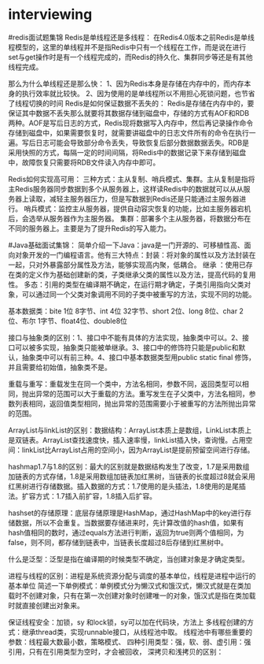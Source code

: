# interviewing
#redis面试题集锦
Redis是单线程还是多线程：
    在Redis4.0版本之前Redis是单线程模型的，这里的单线程并不是指Redis中只有一个线程在工作，而是说在进行set与get操作时是有一个线程完成的，而Redis的持久化、集群同步等还是有其他线程完成。
   
那么为什么单线程还是那么快：
    1、因为Redis本身是存储在内存中的，而内存本身的执行效率就比较快。 2、因为使用的是单线程所以不用担心死锁问题，也节省了线程切换的时间
Redis是如何保证数据不丢失的：
    Redis是存储在内存中的，要保证其中数据不丢失那么就要将其数据存储到磁盘中，存储的方式有AOF和RDB两种。AOF是写后日志的方式，Redis现将数据写入内存中，然后再记录操作命令存储到磁盘中，如果需要恢复时，就需要讲磁盘中的日志文件所有的命令在执行一遍。写后日志可能会导致部分命令丢失，导致恢复后部分数据数据丢失。RDB是采用快照的方式，每隔一定的时间间隔，将Redis中的数据记录下来存储到磁盘中，故障恢复只需要将RDB文件读入内存中即可。

Redis如何实现高可用：
    三种方式：主从复制、哨兵模式、集群。主从复制是指将主Redis服务器同步数据到多个从服务器上，这样读Redis中的数据就可以从从服务器上读取，减轻主服务器压力，但是写数据到Redis还是只能通过主服务器进行。  哨兵模式：监控主从服务器，提供自动容灾恢复的功能，比如主服务器宕机后，会选举从服务器作为主服务器。  集群：部署多个主从服务器，将数据分布在不同的服务器上。主要是为了提升Redis的写入能力。






#Java基础面试集锦：
简单介绍一下Java：java是一门开源的、可移植性高、面向对象开发的一门编程语言。他有三大特点：封装：将对象的属性以及方法封装在一起，只对外暴露部分属性及方法，能够实现高内聚，低耦合。   继承 ：使用已存在类的定义作为基础创建新的类，子类继承父类的属性以及方法，提高代码的复用性。 多态：引用的类型在编译期不确定，在运行期才确定，子类引用指向父类对象，可以通过同一个父类对象调用不同的子类中被重写的方法，实现不同的功能。

基本数据类：bite 1位 8字节、int 4位 32字节、short 2位、long 8位、char 2位、布尔 1字节、float4位、double8位

接口与抽象类的区别：1、接口中不能有具体的方法实现，抽象类中可以。2、接口可以被多实现，抽象类只能被单继承。3、接口中的修饰符只能是public和默认，抽象类中可以有前三种。4、接口中基本数据类型用public static final 修饰，并且需要给初始值，抽象类不是。

重载与重写：重载发生在同一个类中，方法名相同，参数不同，返回类型可以相同，抛出异常的范围可以大于重载的方法。重写发生在子父类中，方法名相同，参数列表相同，返回值类型相同，抛出异常的范围需要小于被重写的方法所抛出异常的范围。

ArrayList与linkList的区别：数据结构：ArrayList本质上是数组，LinkList本质上是双链表。ArrayList查找速度快，插入速率慢，linkList插入快，查询慢。占用空间：linkList比ArrayList占用的空间小，因为ArrayList是提前预留空间进行存储。

hashmap1.7与1.8的区别：最大的区别就是数据结构发生了改变，1.7是采用数组加链表的方式存储，1.8是采用数组加链表加红黑树，当链表的长度超过8就会采用红黑树进行存储数据。插入数据的方式：1.7使用的是头插法，1.8使用的是尾插法。扩容方式：1.7插入前扩容，1.8插入后扩容。

hashset的存储原理：底层存储原理是HashMap，通过HashMap中的key进行存储数据，所以不会重复。当数据要存储进来时，先计算改值的hash值，如果有hash值相同的数时，通过equals方法进行判断，返回为true则两个值相同，为false，则不同，都存储到链表中，当链表长度超过8后存储到红黑树中。

什么是泛型：泛型是指在编译期的时候类型不确定，当创建对象是才确定类型。

进程与线程的区别：进程是系统资源分配与调度的基本单位，线程是进程中运行的基本单位
简述一下单例模式：单例模式分为懒汉式和饿汉式，懒汉式就是在类加载时不创建对象，只有在第一次创建对象时创建唯一的对象，饿汉式是指在类加载时就直接创建出对象来。

保证线程安全：加锁，sy   和lock锁，sy可以加在代码块，方法上
多线程创建的方式：继承thread类，实现runnable接口，从线程池中取。
线程池中有哪些重要的参数：线程最大数最小数，策略模式、
四种引用类型：强，软、弱、虚引用：强引用，只有在引用类型为空时，才会被回收，
深拷贝和浅拷贝的区别：



